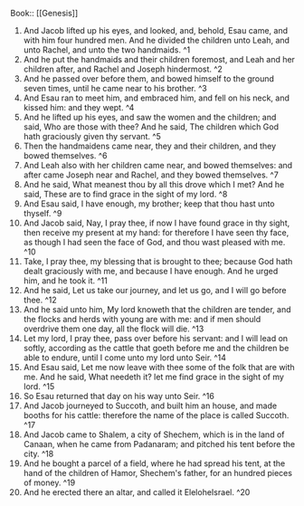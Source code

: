  Book:: [[Genesis]]
 1. And Jacob lifted up his eyes, and looked, and, behold, Esau came, and with him four hundred men. And he divided the children unto Leah, and unto Rachel, and unto the two handmaids. ^1
 2. And he put the handmaids and their children foremost, and Leah and her children after, and Rachel and Joseph hindermost. ^2
 3. And he passed over before them, and bowed himself to the ground seven times, until he came near to his brother. ^3
 4. And Esau ran to meet him, and embraced him, and fell on his neck, and kissed him: and they wept. ^4
 5. And he lifted up his eyes, and saw the women and the children; and said, Who are those with thee? And he said, The children which God hath graciously given thy servant. ^5
 6. Then the handmaidens came near, they and their children, and they bowed themselves. ^6
 7. And Leah also with her children came near, and bowed themselves: and after came Joseph near and Rachel, and they bowed themselves. ^7
 8. And he said, What meanest thou by all this drove which I met? And he said, These are to find grace in the sight of my lord. ^8
 9. And Esau said, I have enough, my brother; keep that thou hast unto thyself. ^9
 10. And Jacob said, Nay, I pray thee, if now I have found grace in thy sight, then receive my present at my hand: for therefore I have seen thy face, as though I had seen the face of God, and thou wast pleased with me. ^10
 11. Take, I pray thee, my blessing that is brought to thee; because God hath dealt graciously with me, and because I have enough. And he urged him, and he took it. ^11
 12. And he said, Let us take our journey, and let us go, and I will go before thee. ^12
 13. And he said unto him, My lord knoweth that the children are tender, and the flocks and herds with young are with me: and if men should overdrive them one day, all the flock will die. ^13
 14. Let my lord, I pray thee, pass over before his servant: and I will lead on softly, according as the cattle that goeth before me and the children be able to endure, until I come unto my lord unto Seir. ^14
 15. And Esau said, Let me now leave with thee some of the folk that are with me. And he said, What needeth it? let me find grace in the sight of my lord. ^15
 16. So Esau returned that day on his way unto Seir. ^16
 17. And Jacob journeyed to Succoth, and built him an house, and made booths for his cattle: therefore the name of the place is called Succoth. ^17
 18. And Jacob came to Shalem, a city of Shechem, which is in the land of Canaan, when he came from Padanaram; and pitched his tent before the city. ^18
 19. And he bought a parcel of a field, where he had spread his tent, at the hand of the children of Hamor, Shechem's father, for an hundred pieces of money. ^19
 20. And he erected there an altar, and called it EleloheIsrael. ^20
